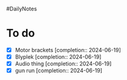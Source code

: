 #DailyNotes
# To do

- [x] Motor brackets  [completion:: 2024-06-19]
- [x] Blyplek  [completion:: 2024-06-19]
- [x] Audio thing  [completion:: 2024-06-19]
- [x] gun run  [completion:: 2024-06-19]